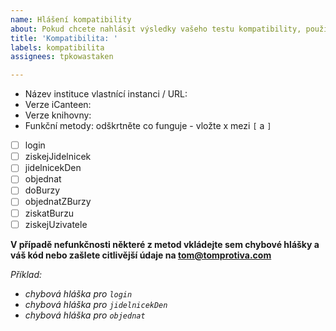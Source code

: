 ```yaml
---
name: Hlášení kompatibility
about: Pokud chcete nahlásit výsledky vašeho testu kompatibility, použijte tuto předlohu
title: 'Kompatibilita: '
labels: kompatibilita
assignees: tpkowastaken

---
```


- Název instituce vlastnící instanci / URL:
- Verze iCanteen:
- Verze knihovny:
- Funkční metody: odškrtněte co funguje - vložte x mezi `[` a `]`

- [ ] login
- [ ] ziskejJidelnicek
- [ ] jidelnicekDen
- [ ] objednat
- [ ] doBurzy
- [ ] objednatZBurzy
- [ ] ziskatBurzu
- [ ] ziskejUzivatele

**V případě nefunkčnosti některé z metod vkládejte sem chybové hlášky a váš kód nebo zašlete citlivější údaje na tom@tomprotiva.com**

*Příklad:*
- *chybová hláška pro `login`*
- *chybová hláška pro `jidelnicekDen`*
- *chybová hláška pro `objednat`*
